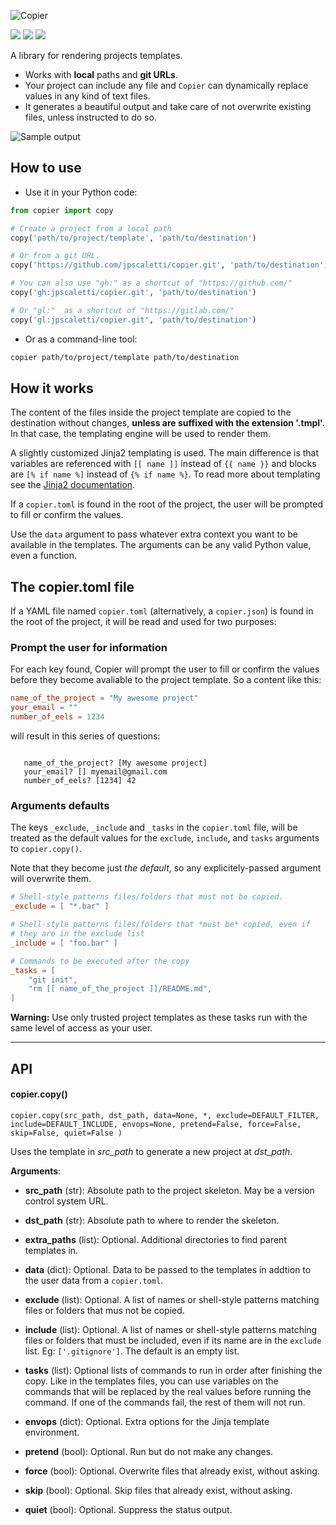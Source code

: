 ![Copier](https://github.com/jpscaletti/copier/raw/master/copier-logotype.png)

[![](https://travis-ci.org/jpscaletti/copier.svg?branch=master)](https://travis-ci.org/jpscaletti/copier/) [![](https://img.shields.io/pypi/v/copier.svg)](https://pypi.python.org/pypi/copier) [![](https://img.shields.io/pypi/pyversions/copier.svg)](https://pypi.python.org/pypi/copier)

A library for rendering projects templates.

* Works with **local** paths and **git URLs**.
* Your project can include any file and `Copier` can dynamically replace values in any kind of text files.
* It generates a beautiful output and take care of not overwrite existing files, unless instructed to do so.

![Sample output](https://github.com/jpscaletti/copier/raw/master/copier-output.png)


## How to use

- Use it in your Python code:

```python
from copier import copy

# Create a project from a local path
copy('path/to/project/template', 'path/to/destination')

# Or from a git URL.
copy('https://github.com/jpscaletti/copier.git', 'path/to/destination')

# You can also use "gh:" as a shortcut of "https://github.com/"
copy('gh:jpscaletti/copier.git', 'path/to/destination')

# Or "gl:"  as a shortcut of "https://gitlab.com/"
copy('gl:jpscaletti/copier.git', 'path/to/destination')
```

- Or as a command-line tool:

```bash
copier path/to/project/template path/to/destination
```


## How it works

The content of the files inside the project template are copied to the destination
without changes, **unless are suffixed with the extension '.tmpl'.**
In that case, the templating engine will be used to render them.

A slightly customized Jinja2 templating is used. The main difference is
that variables are referenced with ``[[ name ]]`` instead of
``{{ name }}`` and blocks are ``[% if name %]`` instead of
``{% if name %}``. To read more about templating see the [Jinja2
documentation](http://jinja.pocoo.org/docs>).

If a `copier.toml` is found in the root of the project, the user will be prompted to
fill or confirm the values.

Use the `data` argument to pass whatever extra context you want to be available
in the templates. The arguments can be any valid Python value, even a
function.


## The copier.toml file

If a YAML file named `copier.toml` (alternatively, a `copier.json`) is found in the root
of the project, it will be read and used for two purposes:

### Prompt the user for information

For each key found, Copier will prompt the user to fill or confirm the values before
they become avaliable to the project template. So a content like this:

```toml
name_of_the_project = "My awesome project"
your_email = ""
number_of_eels = 1234
```

will result in this series of questions:

```shell

   name_of_the_project? [My awesome project]
   your_email? [] myemail@gmail.com
   number_of_eels? [1234] 42
```

### Arguments defaults

The keys `_exclude`, `_include` and `_tasks` in the `copier.toml` file, will be treated
as the default values for the `exclude`, `include`, and `tasks` arguments to
`copier.copy()`.

Note that they become just *the default*, so any explicitely-passed argument will
overwrite them.

```toml
# Shell-style patterns files/folders that must not be copied.
_exclude = [ "*.bar" ]

# Shell-style patterns files/folders that *must be* copied, even if
# they are in the exclude list
_include = [ "foo.bar" ]

# Commands to be executed after the copy
_tasks = [
    "git init",
    "rm [[ name_of_the_project ]]/README.md",
]
```

**Warning:** Use only trusted project templates as these tasks
run with the same level of access as your user.

---

## API

#### copier.copy()

`copier.copy(src_path, dst_path, data=None, *,
    exclude=DEFAULT_FILTER, include=DEFAULT_INCLUDE, envops=None,
    pretend=False, force=False, skip=False, quiet=False
)`

Uses the template in *src_path* to generate a new project at *dst_path*.

**Arguments**:

- **src_path** (str):
    Absolute path to the project skeleton. May be a version control system URL.

- **dst_path** (str):
    Absolute path to where to render the skeleton.

- **extra_paths** (list):
    Optional. Additional directories to find parent templates in.

- **data** (dict):
    Optional. Data to be passed to the templates in addtion to the user data from
    a `copier.toml`.

- **exclude** (list):
    Optional. A list of names or shell-style patterns matching files or folders
    that mus not be copied.

- **include** (list):
    Optional. A list of names or shell-style patterns matching files or folders that
    must be included, even if its name are in the `exclude` list.
    Eg: `['.gitignore']`. The default is an empty list.

- **tasks** (list):
    Optional lists of commands to run in order after finishing the copy.
    Like in the templates files, you can use variables on the commands that will
    be replaced by the real values before running the command.
    If one of the commands fail, the rest of them will not run.

- **envops** (dict):
    Optional. Extra options for the Jinja template environment.

- **pretend** (bool):
    Optional. Run but do not make any changes.

- **force** (bool):
    Optional. Overwrite files that already exist, without asking.

- **skip** (bool):
    Optional. Skip files that already exist, without asking.

- **quiet** (bool):
    Optional. Suppress the status output.
